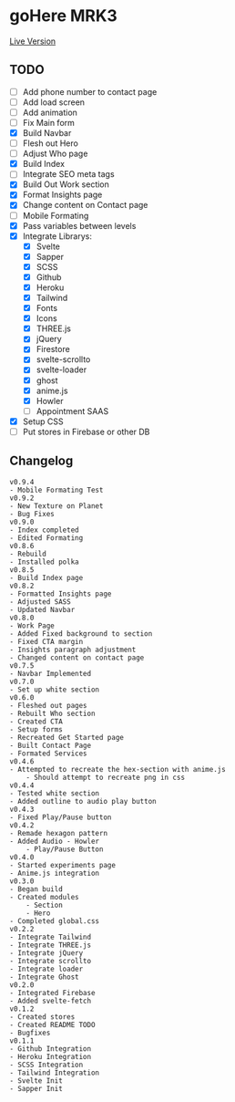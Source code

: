 # goHere MRK3

[Live Version](https://ghv3.herokuapp.com)

## TODO

-   [ ]  Add phone number to contact page
-   [ ]  Add load screen
-   [ ]  Add animation
-   [ ]  Fix Main form
-   [x]  Build Navbar
-   [ ] Flesh out Hero
-   [ ]  Adjust Who page
-   [x] Build Index
-   [ ] Integrate SEO meta tags
-   [x] Build Out Work section
-   [x] Format Insights page
-   [x] Change content on Contact page
-   [ ]  Mobile Formating
-   [x] Pass variables between levels
-   [x] Integrate Librarys:
    -   [x] Svelte
    -   [x] Sapper
    -   [x] SCSS
    -   [x] Github
    -   [x] Heroku
    -   [x] Tailwind
    -   [x] Fonts
    -   [x] Icons
    -   [x] THREE.js
    -   [x] jQuery
    -   [x] Firestore
    -   [x] svelte-scrollto
    -   [x] svelte-loader
    -   [x] ghost
    -   [x] anime.js
    -   [x] Howler
    -   [ ] Appointment SAAS
-   [x] Setup CSS
-   [ ] Put stores in Firebase or other DB

## Changelog

```
v0.9.4
- Mobile Formating Test
v0.9.2
- New Texture on Planet
- Bug Fixes
v0.9.0
- Index completed
- Edited Formating
v0.8.6
- Rebuild
- Installed polka
v0.8.5
- Build Index page
v0.8.2
- Formatted Insights page
- Adjusted SASS
- Updated Navbar
v0.8.0
- Work Page
- Added Fixed background to section
- Fixed CTA margin
- Insights paragraph adjustment
- Changed content on contact page
v0.7.5
- Navbar Implemented
v0.7.0
- Set up white section
v0.6.0
- Fleshed out pages
- Rebuilt Who section
- Created CTA
- Setup forms
- Recreated Get Started page
- Built Contact Page
- Formated Services
v0.4.6
- Attempted to recreate the hex-section with anime.js
    - Should attempt to recreate png in css
v0.4.4
- Tested white section
- Added outline to audio play button
v0.4.3
- Fixed Play/Pause button
v0.4.2
- Remade hexagon pattern
- Added Audio - Howler
    - Play/Pause Button
v0.4.0
- Started experiments page
- Anime.js integration
v0.3.0
- Began build
- Created modules
    - Section
    - Hero
- Completed global.css
v0.2.2
- Integrate Tailwind
- Integrate THREE.js
- Integrate jQuery
- Integrate scrollto
- Integrate loader
- Integrate Ghost
v0.2.0
- Integrated Firebase
- Added svelte-fetch
v0.1.2
- Created stores
- Created README TODO
- Bugfixes
v0.1.1
- Github Integration
- Heroku Integration
- SCSS Integration
- Tailwind Integration
- Svelte Init
- Sapper Init
```
